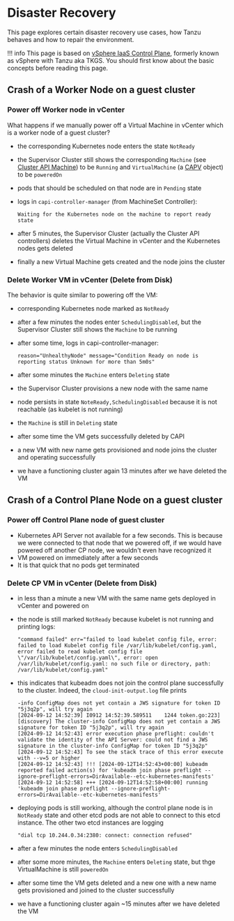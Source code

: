 # Disaster Recovery

This page explores certain disaster recovery use cases, how Tanzu behaves and how to repair the environment.

!!! info
    This page is based on [vSphere IaaS Control Plane](https://docs.vmware.com/en/VMware-vSphere/8.0/vsphere-with-tanzu-concepts-planning/GUID-28B0AEA2-2947-4FDD-AA71-51E46E24BF53.html), formerly known as vSphere with Tanzu aka TKGS. You should first know about the basic concepts before reading this page.

## Crash of a Worker Node on a guest cluster

### Power off Worker node in vCenter

What happens if we manually power off a Virtual Machine in vCenter which is a worker node of a guest cluster?

- the corresponding Kubernetes node enters the state `NotReady`
- the Supervisor Cluster still shows the corresponding `Machine` (see [Cluster API Machine](https://cluster-api.sigs.k8s.io/developer/architecture/controllers/machine)) to be `Running` and `VirtualMachine` (a [CAPV](https://github.com/kubernetes-sigs/cluster-api-provider-vsphere) object) to be `poweredOn`
- pods that should be scheduled on that node are in `Pending` state
- logs in `capi-controller-manager` (from MachineSet Controller):

    ```text
    Waiting for the Kubernetes node on the machine to report ready state
    ```

- after 5 minutes, the Supervisor Cluster (actually the Cluster API controllers) deletes the Virtual Machine in vCenter and the Kubernetes nodes gets deleted
- finally a new Virtual Machine gets created and the node joins the cluster

### Delete Worker VM in vCenter (Delete from Disk)

The behavior is quite similar to powering off the VM:

- corresponding Kubernetes node marked as `NotReady`
- after a few minutes the nodes enter `SchedulingDisabled`, but the Supervisor Cluster still shows the `Machine` to be running
- after some time, logs in capi-controller-manager:

    ```log
    reason="UnhealthyNode" message="Condition Ready on node is reporting status Unknown for more than 5m0s"
    ```

- after some minutes the `Machine` enters `Deleting` state
- the Supervisor Cluster provisions a new node with the same name
- node persists in state `NoteReady,SchedulingDisabled` because it is not reachable (as kubelet is not running)
- the `Machine` is still in `Deleting` state
- after some time the VM gets successfully deleted by CAPI
- a new VM with new name gets provisioned and node joins the cluster and operating successfully
- we have a functioning cluster again 13 minutes after we have deleted the VM

## Crash of a Control Plane Node on a guest cluster

### Power off Control Plane node of guest cluster

- Kubernetes API Server not available for a few seconds. This is because we were connected to that node that we powered off, if we would have powered off another CP node, we wouldn't even have recognized it
- VM powered on immediately after a few seconds
- It is that quick that no pods get terminated

### Delete CP VM in vCenter (Delete from Disk)

- in less than a minute a new VM with the same name gets deployed in vCenter and powered on
- the node is still marked `NotReady` because kubelet is not running and printing logs:

    ```
    "command failed" err="failed to load kubelet config file, error: failed to load Kubelet config file /var/lib/kubelet/config.yaml, error failed to read kubelet config file \"/var/lib/kubelet/config.yaml\", error: open /var/lib/kubelet/config.yaml: no such file or directory, path: /var/lib/kubelet/config.yaml"
    ```

- this indicates that kubeadm does not join the control plane successfully to the cluster. Indeed, the `cloud-init-output.log` file prints

    ```
    -info ConfigMap does not yet contain a JWS signature for token ID "5j3q2p", will try again
    [2024-09-12 14:52:39] I0912 14:52:39.589511    1244 token.go:223] [discovery] The cluster-info ConfigMap does not yet contain a JWS signature for token ID "5j3q2p", will try again
    [2024-09-12 14:52:43] error execution phase preflight: couldn't validate the identity of the API Server: could not find a JWS signature in the cluster-info ConfigMap for token ID "5j3q2p"
    [2024-09-12 14:52:43] To see the stack trace of this error execute with --v=5 or higher
    [2024-09-12 14:52:43] !!! [2024-09-12T14:52:43+00:00] kubeadm reported failed action(s) for 'kubeadm join phase preflight --ignore-preflight-errors=DirAvailable--etc-kubernetes-manifests'
    [2024-09-12 14:52:58] +++ [2024-09-12T14:52:58+00:00] running 'kubeadm join phase preflight --ignore-preflight-errors=DirAvailable--etc-kubernetes-manifests'
    ```

- deploying pods is still working, although the control plane node is in `NotReady` state and other etcd pods are not able to connect to this etcd instance. The other two etcd instances are logging

    ```
    "dial tcp 10.244.0.34:2380: connect: connection refused"
    ```

- after a few minutes the node enters `SchedulingDisabled`
- after some more minutes, the `Machine` enters `Deleting` state, but  thge VirtualMachine is still `poweredOn`
- after some time the VM gets deleted and a new one with a new name gets provisioned and joined to the cluster successfully
- we have a functioning cluster again ~15 minutes after we have deleted the VM